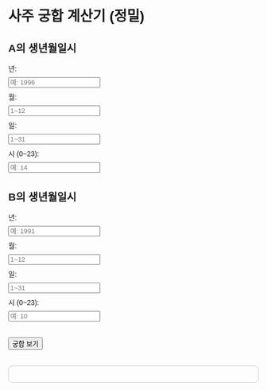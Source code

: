  <!DOCTYPE html>
<html lang="ko">
<head>
  <meta charset="UTF-8" />
  <title>사주 궁합 계산기 (정밀)</title>
  <style>
    body { font-family: sans-serif; padding: 2rem; }
    label, input { display: block; margin-top: 0.5rem; }
    .person { margin-bottom: 2rem; }
    .result { margin-top: 2rem; padding: 1rem; border: 1px solid #ccc; border-radius: 8px; }
  </style>
</head>
<body>

  <h1>사주 궁합 계산기 (정밀)</h1>

  <div class="person">
    <h2>A의 생년월일시</h2>
    <label>년: <input type="number" id="yearA" placeholder="예: 1996"></label>
    <label>월: <input type="number" id="monthA" placeholder="1~12"></label>
    <label>일: <input type="number" id="dayA" placeholder="1~31"></label>
    <label>시 (0~23): <input type="number" id="hourA" placeholder="예: 14"></label>
  </div>

  <div class="person">
    <h2>B의 생년월일시</h2>
    <label>년: <input type="number" id="yearB" placeholder="예: 1991"></label>
    <label>월: <input type="number" id="monthB" placeholder="1~12"></label>
    <label>일: <input type="number" id="dayB" placeholder="1~31"></label>
    <label>시 (0~23): <input type="number" id="hourB" placeholder="예: 10"></label>
  </div>

  <button onclick="calculate()">궁합 보기</button>

  <div class="result" id="result"></div>

  <script>
    const stems = ["갑", "을", "병", "정", "무", "기", "경", "신", "임", "계"];
    const branches = ["자", "축", "인", "묘", "진", "사", "오", "미", "신", "유", "술", "해"];
    const stemToElement = {
      "갑": "목", "을": "목", "병": "화", "정": "화",
      "무": "토", "기": "토", "경": "금", "신": "금",
      "임": "수", "계": "수"
    };
    const branchToElement = {
      "자": "수", "축": "토", "인": "목", "묘": "목",
      "진": "토", "사": "화", "오": "화", "미": "토",
      "신": "금", "유": "금", "술": "토", "해": "수"
    };
    const elementCompatibility = {
      "목": { "화": 10, "금": -10, "수": 5 },
      "화": { "토": 10, "수": -10, "목": 5 },
      "토": { "금": 10, "목": -10, "화": 5 },
      "금": { "수": 10, "화": -10, "토": 5 },
      "수": { "목": 10, "토": -10, "금": 5 }
    };

    function getYearStemBranch(year) {
      const stem = stems[(year - 4) % 10];
      const branch = branches[(year - 4) % 12];
      return { stem, branch };
    }

    function getHourBranch(hour) {
      const hourBranches = [
        "자", "축", "축", "인", "인", "묘", "묘", "진", "진", "사", "사", "오",
        "오", "미", "미", "신", "신", "유", "유", "술", "술", "해", "해", "자"
      ];
      return hourBranches[hour];
    }

    function getElementsFromBirth(year, hour) {
      const y = getYearStemBranch(year);
      const h = getHourBranch(hour);
      return [
        stemToElement[y.stem],
        branchToElement[y.branch],
        branchToElement[h]
      ];
    }

    function getElementScore(elementsA, elementsB) {
      let score = 0;
      for (const a of elementsA) {
        for (const b of elementsB) {
          const compat = elementCompatibility[a]?.[b] ?? 0;
          score += compat;
        }
      }
      return Math.round((score / (elementsA.length * elementsB.length)) * 10 + 50);
    }

    function getMessage(score) {
      if (score >= 80) return "두 분은 서로를 잘 이해하고 보완해주는 환상의 궁합이에요.";
      if (score >= 60) return "조화롭게 어울릴 수 있지만, 작은 배려가 필요해요.";
      if (score >= 40) return "성향 차이가 있지만 노력하면 충분히 맞춰갈 수 있어요.";
      return "가치관이나 기질이 많이 다를 수 있어요. 신중한 접근이 필요해요.";
    }

    function calculate() {
      const yearA = parseInt(document.getElementById("yearA").value);
      const monthA = parseInt(document.getElementById("monthA").value);
      const dayA = parseInt(document.getElementById("dayA").value);
      const hourA = parseInt(document.getElementById("hourA").value);

      const yearB = parseInt(document.getElementById("yearB").value);
      const monthB = parseInt(document.getElementById("monthB").value);
      const dayB = parseInt(document.getElementById("dayB").value);
      const hourB = parseInt(document.getElementById("hourB").value);

      if (
        isNaN(yearA) || isNaN(monthA) || isNaN(dayA) || isNaN(hourA) ||
        isNaN(yearB) || isNaN(monthB) || isNaN(dayB) || isNaN(hourB)
      ) {
        document.getElementById("result").innerText = "모든 정보를 입력해주세요.";
        return;
      }

      const elementsA = getElementsFromBirth(yearA, hourA);
      const elementsB = getElementsFromBirth(yearB, hourB);

      const score = getElementScore(elementsA, elementsB);
      const message = getMessage(score);

      document.getElementById("result").innerHTML = `
        <strong>궁합 점수:</strong> ${score}점<br>
        <strong>결과:</strong> ${message}<br><br>
        <strong>A의 오행:</strong> ${elementsA.join(", ")}<br>
        <strong>B의 오행:</strong> ${elementsB.join(", ")}
      `;
    }
  </script>
</body>
</html>
